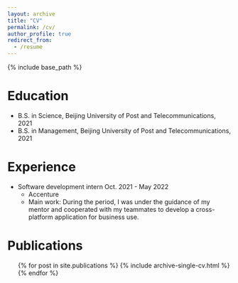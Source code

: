```yaml
---
layout: archive
title: "CV"
permalink: /cv/
author_profile: true
redirect_from:
  - /resume
---
```


{% include base_path %}

Education
======
* B.S. in Science, Beijing University of Post and Telecommunications, 2021
* B.S. in Management, Beijing University of Post and Telecommunications, 2021

Experience
======
* Software development intern Oct. 2021 - May 2022
  * Accenture
  * Main work: During the period, I was under the  guidance of my mentor and cooperated with my teammates to develop a cross-platform application for business use. 

Publications
======
  <ul>{% for post in site.publications %}
    {% include archive-single-cv.html %}
  {% endfor %}</ul>

<!--

Delete the annotation here after you have

Talks
======
  <ul>{% for post in site.talks %}
    {% include archive-single-talk-cv.html %}
  {% endfor %}</ul>
  
Teaching
======
  <ul>{% for post in site.teaching %}
    {% include archive-single-cv.html %}
  {% endfor %}</ul>
  
  -->